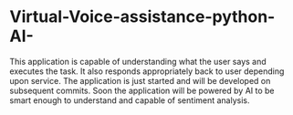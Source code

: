 # Virtual-Voice-assistance-python-AI-
This application is capable of understanding what the user says and executes the task. It also responds appropriately back to user depending upon service. The application is just started and will be developed on subsequent commits. Soon the application will be powered by AI to be smart enough to understand and capable of sentiment analysis.
